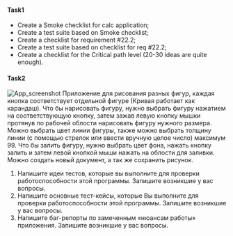 #### Task1

* Create a Smoke checklist for calc application;
* Create a test suite based on Smoke checklist;
* Create a checklist for requirement #22.2;
* Create a test suite based on checklist for req #22.2;
* Create a checklist for the Critical path level (20-30 ideas are quite enough).

#### Task2

![App_screenshot](./Рабочий_стол/Screenshot.png)
Приложение для рисования разных фигур, каждая кнопка соответствует отдельной фигуре (Кривая работает как карандаш). Что бы нарисовать фигуру, нужно выбрать фигуру нажатием на соответствующую кнопку, затем зажав левую кнопку мышки протянув по рабочей облости нарисовать фигуру нужного размера. Можно выбрать цвет линии фигуры, также можно выбрать толщину линии (с помощью стрелок или ввести вручную целое число) максимум 99. Что бы залить фигуру, нужно выбрать цвет фона, нажать кнопку залить и затем левой кнопкой мыши нажать на облости для заливки. Можно создать новый документ, а так же сохранить рисунок.
 
1. Напишите идеи тестов, которые вы выполните для проверки работоспособности этой программы. Запишите возникшие у вас вопросы.
2. Напишите основные тест-кейсы, которые Вы выполните для проверки работоспособности этой программы. Запишите возникшие у вас вопросы.
3. Напишите баг-репорты по замеченным «нюансам работы» приложения. Запишите возникшие у вас вопросы.
